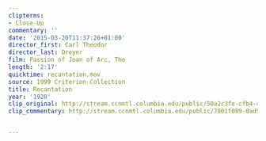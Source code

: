 ```yaml
---
clipterms:
- Close-Up
commentary: ''
date: '2015-03-20T11:37:26+01:00'
director_first: Carl Theodor
director_last: Dreyer
film: Passion of Joan of Arc, The
length: '2:17'
quicktime: recantation.mov
source: 1999 Criterion Collection
title: Recantation
year: '1928'
clip_original: http://stream.ccnmtl.columbia.edu/public/50a2c3fe-cfb4-4d43-9a1c-16aa7a7b8968_480-078_passion_FLG_et.mp4
clip_commentary: http://stream.ccnmtl.columbia.edu/public/7001f009-0ad5-4011-af01-3113758a72aa_480-078_passion_commentary_FLG_et.mp4


---
```

